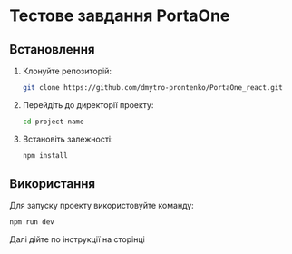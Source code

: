 # Тестове завдання PortaOne

## Встановлення

1. Клонуйте репозиторій:

    ```bash
    git clone https://github.com/dmytro-prontenko/PortaOne_react.git
    ```

2. Перейдіть до директорії проекту:

    ```bash
    cd project-name
    ```

3. Встановіть залежності:

    ```bash
    npm install
    ```

## Використання

Для запуску проекту використовуйте команду:

```bash
npm run dev
```

Далі дійте по інструкції на сторінці
